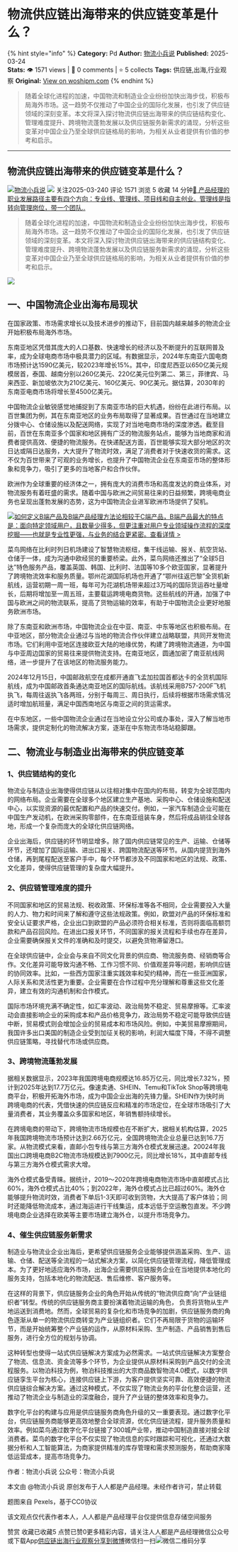 # 物流供应链出海带来的供应链变革是什么？
{% hint style="info" %}
**Category:** Pd
**Author:** [物流小兵说](https://www.woshipm.com/u/658093)
**Published:** 2025-03-24  
**Stats:** 👁️ 1571 views | 💬 0 comments | ⭐ 5 collects
**Tags:** 供应链,出海,行业观察
**Original:** [View on woshipm.com](https://www.woshipm.com/pd/6196021.html)
{% endhint %}
> 随着全球化进程的加速，中国物流和制造业企业纷纷加快出海步伐，积极布局海外市场。这一趋势不仅推动了中国企业的国际化发展，也引发了供应链领域的深刻变革。本文将深入探讨物流供应链出海带来的供应链结构变化、管理难度提升、跨境物流蓬勃发展以及供应链服务新需求的涌现，分析这些变革对中国企业乃至全球供应链格局的影响，为相关从业者提供有价值的参考和启示。

---

## 物流供应链出海带来的供应链变革是什么？

[![](https://static.woshipm.com/view/woshipm_api_def_20241230105723_1637.jpg?imageView2/1/w/72/h/72/q/100)](https://www.woshipm.com/u/658093)[物流小兵说](https://www.woshipm.com/u/658093) ![](https://static.woshipm.com/tag/1101_1@2x.png) 关注2025-03-240 评论 1571 浏览 5 收藏 14 分钟[🔗 产品经理的职业发展路径主要有四个方向：专业线、管理线、项目线和自主创业。管理线是指转向管理岗位，带一个团队..](https://ke.qidianla.com/courses/90pm)

> 随着全球化进程的加速，中国物流和制造业企业纷纷加快出海步伐，积极布局海外市场。这一趋势不仅推动了中国企业的国际化发展，也引发了供应链领域的深刻变革。本文将深入探讨物流供应链出海带来的供应链结构变化、管理难度提升、跨境物流蓬勃发展以及供应链服务新需求的涌现，分析这些变革对中国企业乃至全球供应链格局的影响，为相关从业者提供有价值的参考和启示。

![](https://image.woshipm.com/2023/04/14/e76bcac0-da8e-11ed-aeb8-00163e0b5ff3.jpg)

## 一、中国物流企业出海布局现状

在国家政策、市场需求增长以及技术进步的推动下，目前国内越来越多的物流企业开始积极布局海外市场。

东南亚地区凭借其庞大的人口基数、快速增长的经济以及不断提升的互联网普及率，成为全球电商市场中极具潜力的区域。有数据显示，2024年东南亚六国电商市场预计达1590亿美元，较2023年增长15%。其中，印度尼西亚以650亿美元规模居首，泰国、越南分别以260亿美元、220亿美元位列第二、第三，菲律宾、马来西亚、新加坡依次为210亿美元、160亿美元、90亿美元。据估算，2030年的东南亚电商市场将增长至4500亿美元。

中国物流企业敏锐感觉地捕捉到了东南亚市场的巨大机遇，纷纷在此进行布局。以百世集团为例，其在东南亚地区的业务布局取得了显著成果。百世通过在当地建立分拨中心、仓储设施以及配送网络，实现了对当地电商市场的深度渗透。截至目前，百世在东南亚多个国家和地区拥有广泛的物流服务站点，能够为当地商家和消费者提供高效、便捷的物流服务。在快递配送方面，百世能够实现大部分地区的次日达或隔日达服务，大大提升了物流时效，满足了消费者对于快速收货的需求。这不仅为百世带来了可观的业务增长，也提升了中国物流企业在东南亚市场的整体形象和竞争力，吸引了更多的当地客户和合作伙伴。

欧洲作为全球重要的经济体之一，拥有庞大的消费市场和高度发达的商业体系，对物流服务有着旺盛的需求。随着中国与欧洲之间贸易往来的日益频繁，跨境电商业务也呈现出蓬勃发展的态势，这为中国物流企业进军欧洲市场提供了契机。

[![](https://image.woshipm.com/2023/08/02/72b77e4e-30e3-11ee-88e7-00163e0b5ff3.png)如何定义B端产品及B端产品经理方法论相较于C端产品，B端产品最大的特点是：面向特定领域用户，且数量少得多，但更注重对用户专业领域操作流程的深度挖掘——也就是专业性更强，与业务的结合更紧密。查看详情 >](https://ke.qidianla.com/courses/bcpm)

菜鸟网络在比利时列日机场建设了智慧物流枢纽，集干线运输、报关、航空货站、仓储于一体，成为沟通中欧经贸的重要桥梁。此外，菜鸟网络还推出了“全球5日达”特色服务产品，覆盖英国、韩国、比利时、法国等10多个欧亚国家，显著提升了跨境物流效率和服务质量。鄂州花湖国际机场也开通了“鄂州往返巴黎”全货机新航线，运营初期一周一班，每年可为花湖机场带来超过3万吨的国际货运吞吐量增长，后期将增加至一周五班，主要载运跨境电商货物。这些航线的开通，加强了中国与欧洲之间的物流联系，提高了货物运输的效率，有助于中国物流企业更好地服务欧洲市场。

除了东南亚和欧洲市场，中国物流企业在中亚、南亚、中东等地区也积极布局。在中亚地区，部分物流企业通过与当地的物流合作伙伴建立战略联盟，共同开发物流市场。它们利用中亚地区连接欧亚大陆的地缘优势，构建了跨境物流通道，为中国与中亚周边国家的贸易往来提供物流支持。在南亚地区，圆通加密了南亚航线网络，进一步提升了在该地区的物流服务能力。

2024年12月15日，中国邮政航空在成都开通直飞孟加拉国首都达卡的全货机国际航线，成为中国邮政首条通达南亚地区的国际航线。该航线采用B757-200F飞机执飞，每周往返执飞各两班，分别于每周三、周日执行，后续将根据市场需求情况适时增加航班量，满足中国西南地区与南亚之间的货运需求。

在中东地区，一些中国物流企业通过在当地设立分公司或办事处，深入了解当地市场需求，提供定制化的物流解决方案，逐渐在中东物流市场站稳脚跟。

## 二、物流业与制造业出海带来的供应链变革

### 1、供应链结构的变化

物流业与制造业出海使得供应链从以往相对集中在国内的布局，转变为全球范围内的网络布局。企业需要在全球多个地区建立生产基地、采购中心、仓储设施和配送中心，以实现资源的最优配置和产品的快速交付。例如，一家汽车制造企业可能在中国生产发动机，在欧洲采购零部件，在东南亚组装车身，然后将成品销往全球各地，形成一个复杂而庞大的全球化供应链网络。

企业出海后，供应链的环节明显增多。除了国内供应链常见的生产、运输、仓储等环节，还增加了国际运输、进出口报关、跨国物流配送等环节。从国内提货到海外仓储，再到尾程配送至客户手中，每个环节都涉及不同国家和地区的法规、政策、文化差异，使得供应链管理的复杂度大幅提升。

### 2、供应链管理难度的提升

不同国家和地区的贸易法规、税收政策、环保标准等各不相同，企业需要投入大量的人力、物力和时间来了解和遵守这些法规政策。例如，欧盟对产品的环保标准和安全认证要求严格，企业出口到欧盟的产品必须符合相关标准，否则将面临高额罚款和产品召回风险。在进出口报关环节，不同国家的报关流程和手续也存在差异，企业需要确保报关文件的准确和及时提交，以避免货物滞留港口。

在全球供应链中，企业会与来自不同文化背景的供应商、物流服务商、经销商等合作。文化差异可能导致沟通不畅、工作习惯不同、价值观差异等问题，影响供应链的协同效率。比如，一些西方国家注重实践效率和契约精神，而在一些亚洲国家，人际关系和灵活性更为重要。企业需要在合作过程中充分理解和尊重这些文化差异，建立有效的沟通机制和合作模式。

国际市场环境充满不确定性，如汇率波动、政治局势不稳定、贸易摩擦等。汇率波动会直接影响企业的采购成本和产品价格竞争力，政治局势不稳定可能导致供应链中断，贸易模式则会增加企业的贸易成本和市场风险。例如，中美贸易摩擦期间，我国许多出口美国的制造企业受到加征关税的影响，利润大幅度下降，不得不调整供应链策略，寻找替代市场或供应商。

### 3、跨境物流蓬勃发展

据相关数据显示，2023年我国跨境电商规模达16.85万亿元，同比增长7.32%，预计到2025年达到17.7万亿元。像速卖通、SHEIN、Temu和TikTok Shop等跨境电商平台，积极开拓海外市场，成为中国企业出海的先锋力量。SHEIN作为快时尚跨境电商的代表，凭借快速的供应链反应和精准的市场定位，在全球市场吸引了大量消费者，其业务覆盖众多国家和地区，年销售额持续增长。

在跨境电商的带动下，跨境物流市场规模也在不断扩大，据相关机构估算，2025年我国跨境物流市场预计达到2.66万亿元，全国跨境物流企业总量已达到16.7万家。从物流模式来看，直邮小包专线与第三方海外仓模式发展迅速。20024年我国出口跨境电商B2C物流市场规模达到7900亿元，同比增长18%，其中直邮专线与第三方海外仓模式需求大增。

海外仓模式备受青睐。据统计，2019～2020年跨境电商物流市场中直邮模式占比60%，海外仓模式占比40%；到2022年，海外仓模式占比已超过60%。海外仓能够提升物流时效，消费者下单后1-3天即可收到货物，大大提高了客户体验；同时还能降低物流成本，通过海运进行干线集运，成本远低于空运散包直发。不少跨境电商企业选择在欧美等主要市场建立海外仓，以提升市场竞争力。

### 4、催生供应链服务新需求

制造业与物流业企业出海后，更希望供应链服务企业能够提供涵盖采购、生产、运输、仓储、配送等全流程的一站式解决方案，以简化供应链管理流程，降低管理成本。为了更好地适应海外市场，出海企业需要供应链服务企业在当地提供本地化的服务支持，包括本地化的物流配送、售后维修、客户服务等。

在这样的背景下，供应链服务企业的角色开始从传统的“物流供应商”向“产业链组织者”转型。传统的供应链服务商主要扮演着物流运输的角色， 负责将货物从生产地运送到消费地。然而，全球贸易的复杂化和市场竞争的加剧，供应链服务商的角色逐渐从单一的物流供应商转变为产业链组织者。它们不再局限于货物的运输环节，而是开始统筹整个产业链的运作，从原材料采购、生产制造、产品销售到售后服务，进行全方位的规划与协调。

这种转型也使得一站式供应链解决方案成为必然需求。一站式供应链解决方案整合了物流、信息流、资金流等多个环节，为企业提供从原材料采购到产品交付的全流程服务。以物泊科技为例，物泊科技推出的大宗商品数智物流4.0模式，以数字供应链孪生平台为核心，连接供应链上下游，为客户提供坚实可靠、高效便捷的物流供应链综合解决方案。通过这种模式，不仅实现了物流业务的平台化整合运营，还推动了物流企业与制造业的深度融合，提升了产业链的整体效率和竞争力。

数字化平台的构建与应用是供应链服务商角色升级的又一重要表现。通过数字化平台，供应链服务商能够更高效地整合全球资源，优化供应链流程，提升服务质量和效率。例如菜鸟通过数字化平台链接了300城产业带，推动中国制造直接对接全球消费者。菜鸟的数字化平台不仅实现了物流信息的实时跟踪和可视化，还通过大数据分析和人工智能算法，为商家提供精准的库存管理和需求预测服务，帮助商家降低运营成本，提高市场竞争力。

作者：物流小兵说 公众号：物流小兵说

本文由 @物流小兵说 原创发布于人人都是产品经理。未经作者许可，禁止转载

题图来自 Pexels，基于CC0协议

该文观点仅代表作者本人，人人都是产品经理平台仅提供信息存储空间服务

赞赏 收藏已收藏5 点赞已赞0更多精彩内容，请关注人人都是产品经理微信公众号或下载App[供应链](https://www.woshipm.com/tag/%e4%be%9b%e5%ba%94%e9%93%be)[出海](https://www.woshipm.com/tag/%e5%87%ba%e6%b5%b7)[行业观察](https://www.woshipm.com/tag/%e8%a1%8c%e4%b8%9a%e8%a7%82%e5%af%9f)[分享到微博](https://service.weibo.com/share/share.php?appkey=2775287854&title=物流供应链出海带来的供应链变革是什么？&url=https://www.woshipm.com/pd/6196021.html&pic=https://image.woshipm.com/2023/04/14/e76bcac0-da8e-11ed-aeb8-00163e0b5ff3.jpg)微信扫一扫![微信二维码](https://api.pwmqr.com/qrcode/create/?url=https://www.woshipm.com/pd/6196021.html)分享